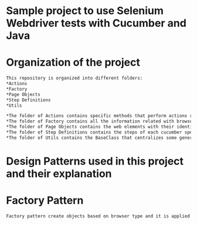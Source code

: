 # Sample project to use Selenium Webdriver tests with Cucumber and Java


# Organization of the project

```bash
This repository is organized into different folders:
*Actions
*Factory
*Page Objects
*Step Definitions
*Utils
```

```bash
*The folder of Actions contains specific methods that perform actions related with different features.
*The folder of Factory contains all the information related with browsers and the drivers necessary to the project run.
*The folder of Page Objects contains the web elements with their identifiers.
*The folder of Step Definitions contains the steps of each cucumber specification linked to the implementation code.
*The folder of Utils contains the BaseClass that centralizes some generalized actions to interact with the browser.
```

# Design Patterns used in this project and their explanation

# Factory Pattern 
```bash
Factory pattern create objects based on browser type and it is applied to this project through the DriverFactory class. The DriverFactory class has the method getDriver, that returns different drivers based on the DriverType enum, that holds different browser types. Test classes should not be worried about how the drivers used in tests are created. So, Factory Pattern hides from the other classes how drivers are being created. If is needed to change something about the drivers it only be changed in one place DriverFactory class.
```
